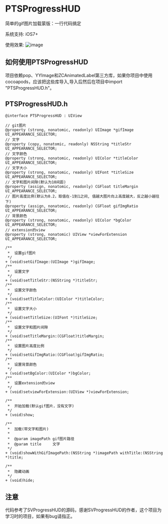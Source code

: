 # PTSProgressHUD

简单的gif图片加载蒙版：一行代码搞定

系统支持: iOS7+

使用效果:
![image](https://github.com/vjieshao/PTSProgressHUD/blob/master/pts.gif ) 

##  <a id="如何使用PTSProgressHUD">如何使用PTSProgressHUD</head>
项目依赖pop、YYImage和ZCAnimatedLabel第三方库，如果你项目中使用cocoapods，应该把这些库导入,导入后然后在项目中import "PTSProgressHUD.h"。

##  <a id="PTSProgressHUD.h">PTSProgressHUD.h</head>
```objc
@interface PTSProgressHUD : UIView

// git图片
@property (strong, nonatomic, readonly) UIImage *gifImage UI_APPEARANCE_SELECTOR;
// 文字
@property (copy, nonatomic, readonly) NSString *titleStr UI_APPEARANCE_SELECTOR;
// 文字颜色
@property (strong, nonatomic, readonly) UIColor *titleColor UI_APPEARANCE_SELECTOR;
// 文字大小
@property (strong, nonatomic, readonly) UIFont *titleSize UI_APPEARANCE_SELECTOR;
// 文字和图片间隙(默认为10间距)
@property (assign, nonatomic, readonly) CGFloat titleMargin UI_APPEARANCE_SELECTOR;
// 图片高度比例(默认为0.2，取值在-1到1之间, 值越大图片向上高度越大，反之越小越往下)
@property (assign, nonatomic, readonly) CGFloat gifImgRatio UI_APPEARANCE_SELECTOR;
// 背景颜色
@property (strong, nonatomic, readonly) UIColor *bgColor UI_APPEARANCE_SELECTOR;
// extension的view
@property (strong, nonatomic) UIView *viewForExtension UI_APPEARANCE_SELECTOR;

/**
 *  设置gif图片
 */
+ (void)setGifImage:(UIImage *)gifImage;
/**
 *  设置文字
 */
+ (void)setTitleStr:(NSString *)titleStr;
/**
 *  设置文字颜色
 */
+ (void)setTitleColor:(UIColor *)titleColor;
/**
 *  设置文字大小
 */
+ (void)setTitleSize:(UIFont *)titleSize;
/**
 *  设置文字和图片间隙
 */
+ (void)setTitleMargin:(CGFloat)titleMargin;
/**
 *  设置图片高度比例
 */
+ (void)setGifImgRatio:(CGFloat)gifImgRatio;
/**
 *  设置背景颜色
 */
+ (void)setBgColor:(UIColor *)bgColor;
/**
 *  设置extension的view
 */
+ (void)setviewForExtension:(UIView *)viewForExtension;

/**
 *  开始加载(默认gif图片，没有文字)
 */
+ (void)show;

/**
 *  加载(带文字和图片)
 *
 *  @param imagePath gif图片路径
 *  @param title     文字
 */
+ (void)showWithGifImagePath:(NSString *)imagePath withTitle:(NSString *)title;

/**
 *  隐藏动画
 */
+ (void)hide;
```

##  <a id="注意">注意</head>
代码参考了SVProgressHUD的源码，感谢SVProgressHUD的作者，这个项目为学习时的项目，如果有bug请指正。
